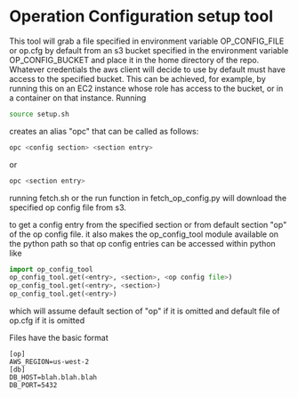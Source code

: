 # Operation Configuration setup tool
This tool will grab a file specified in environment variable OP_CONFIG_FILE or op.cfg by default from an s3 bucket specified in the environment variable OP_CONFIG_BUCKET and place it in the home directory of the repo. Whatever credentials the aws client will decide to use by default must have access to the specified bucket. This can be achieved, for example, by running this on an EC2 instance whose role has access to the bucket, or in a container on that instance. 
Running 
```sh
source setup.sh
```
creates an alias "opc" that can be called as follows:
```sh
opc <config section> <section entry>
```
or
```sh
opc <section entry>
```
running fetch.sh or the run function in fetch_op_config.py will download the specified op config file from s3.

to get a config entry from the specified section or from default section "op" of the op config file.
it also makes the op_config_tool module available on the python path so that op config entries can be accessed within python like
```python
import op_config_tool
op_config_tool.get(<entry>, <section>, <op config file>)
op_config_tool.get(<entry>, <section>)
op_config_tool.get(<entry>)
```
which will assume default section of "op" if it is omitted and default file of op.cfg if it is omitted

Files have the basic format
```
[op]
AWS_REGION=us-west-2
[db]
DB_HOST=blah.blah.blah
DB_PORT=5432
```
